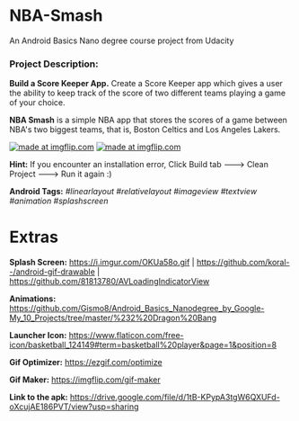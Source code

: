 # NBA-Smash
An Android Basics Nano degree course project from Udacity
### Project Description: 
**Build a Score Keeper App.**
Create a Score Keeper app which gives a user the ability to keep track of the score of two different teams playing a game of your choice. 

**NBA Smash** is a simple NBA app that stores the scores of a game between NBA's two biggest teams, that is, Boston Celtics and Los Angeles Lakers.

<a href="https://imgflip.com/gif/2fjh7c"><img src="https://i.imgflip.com/2fjh7c.gif" title="made at imgflip.com"/></a>
<a href="https://imgflip.com/gif/2fjhew"><img src="https://i.imgflip.com/2fjhew.gif" title="made at imgflip.com"/></a>

**Hint:** If you encounter an installation error, Click Build tab ---> Clean Project ---> Run it again :)

**Android Tags:** *#linearlayout* *#relativelayout* *#imageview* *#textview* *#animation* *#splashscreen* 

# Extras
**Splash Screen:** https://i.imgur.com/OKUa58o.gif | https://github.com/koral--/android-gif-drawable | https://github.com/81813780/AVLoadingIndicatorView

**Animations:** https://github.com/Gismo8/Android_Basics_Nanodegree_by_Google-My_10_Projects/tree/master/%232%20Dragon%20Bang

**Launcher Icon:** https://www.flaticon.com/free-icon/basketball_124149#term=basketball%20player&page=1&position=8

**Gif Optimizer:** https://ezgif.com/optimize

**Gif Maker:** https://imgflip.com/gif-maker

**Link to the apk:** https://drive.google.com/file/d/1tB-KPypA3tgW6QXUFd-oXcujAE186PVT/view?usp=sharing
